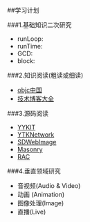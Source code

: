 ##学习计划

###1.基础知识二次研究 
- runLoop: 
- runTime: 
- GCD: 
- block: 

###2.知识阅读(粗读或细读) 
- [objc中国](http://www.objccn.io/) 
- [技术博客大全](https://github.com/icemilk00/iOSBlog_S) 

###3.源码阅读
- [YYKIT](https://github.com/ibireme/YYKit) 
- [YTKNetwork](https://github.com/yuantiku/YTKNetwork) 
- [SDWebImage](https://github.com/rs/SDWebImage) 
- [Masonry](https://github.com/SnapKit/Masonry) 
- [RAC](https://github.com/ReactiveCocoa/ReactiveCocoa) 

###4.垂直领域研究
- 音视频(Audio & Video) 
- 动画 (Animation) 
- 图像处理(Image) 
- 直播(Live) 
